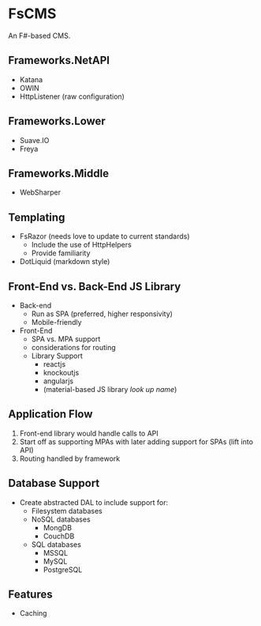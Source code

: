 # FsCMS #

An F#-based CMS.

## Frameworks.NetAPI ##
* Katana
* OWIN
* HttpListener (raw configuration)

## Frameworks.Lower ##
* Suave.IO
* Freya

## Frameworks.Middle ##
* WebSharper

## Templating ##
* FsRazor (needs love to update to current standards)
    * Include the use of HttpHelpers
    * Provide familiarity
* DotLiquid (markdown style)

## Front-End vs. Back-End JS Library ##
* Back-end
    * Run as SPA (preferred, higher responsivity)
    * Mobile-friendly
* Front-End
    * SPA vs. MPA support
    * considerations for routing
    * Library Support
        * reactjs
        * knockoutjs
        * angularjs
        * (material-based JS library *look up name*)

## Application Flow ##
1. Front-end library would handle calls to API
2. Start off as supporting MPAs with later adding support for SPAs (lift into API)
3. Routing handled by framework

## Database Support ##
* Create abstracted DAL to include support for:
    * Filesystem databases
    * NoSQL databases
        * MongDB
        * CouchDB
    * SQL databases
        * MSSQL
        * MySQL
        * PostgreSQL
    

## Features ##
* Caching

